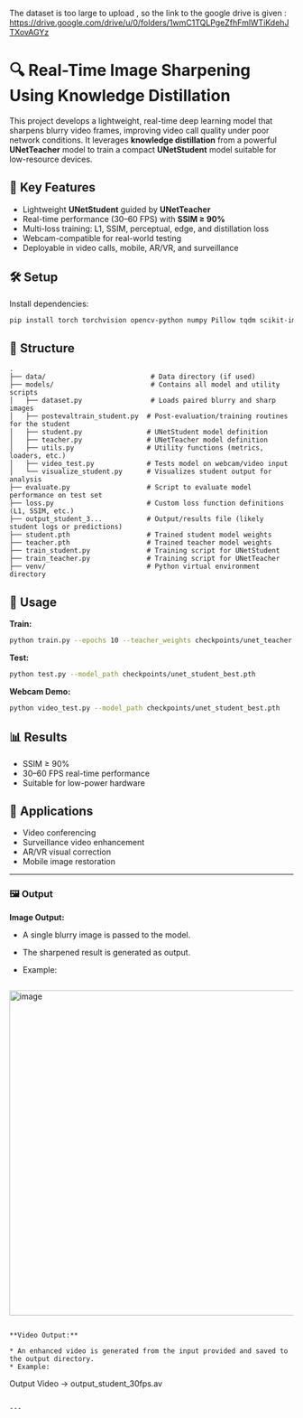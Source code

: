 The dataset is too large to upload , so the link to the google drive is given : https://drive.google.com/drive/u/0/folders/1wmC1TQLPgeZfhFmlWTiKdehJTXovAGYz
# 🔍 Real-Time Image Sharpening Using Knowledge Distillation

This project develops a lightweight, real-time deep learning model that sharpens blurry video frames, improving video call quality under poor network conditions. It leverages **knowledge distillation** from a powerful **UNetTeacher** model to train a compact **UNetStudent** model suitable for low-resource devices.

## 🚀 Key Features
- Lightweight **UNetStudent** guided by **UNetTeacher**
- Real-time performance (30–60 FPS) with **SSIM ≥ 90%**
- Multi-loss training: L1, SSIM, perceptual, edge, and distillation loss
- Webcam-compatible for real-world testing
- Deployable in video calls, mobile, AR/VR, and surveillance

## 🛠 Setup
Install dependencies:
```bash
pip install torch torchvision opencv-python numpy Pillow tqdm scikit-image matplotlib
```

## 📁 Structure
```
.
├── data/                          # Data directory (if used)
├── models/                        # Contains all model and utility scripts
│   ├── dataset.py                 # Loads paired blurry and sharp images
│   ├── postevaltrain_student.py  # Post-evaluation/training routines for the student
│   ├── student.py                # UNetStudent model definition
│   ├── teacher.py                # UNetTeacher model definition
│   ├── utils.py                  # Utility functions (metrics, loaders, etc.)
│   ├── video_test.py             # Tests model on webcam/video input
│   └── visualize_student.py      # Visualizes student output for analysis
├── evaluate.py                   # Script to evaluate model performance on test set
├── loss.py                       # Custom loss function definitions (L1, SSIM, etc.)
├── output_student_3...           # Output/results file (likely student logs or predictions)
├── student.pth                   # Trained student model weights
├── teacher.pth                   # Trained teacher model weights
├── train_student.py              # Training script for UNetStudent
├── train_teacher.py              # Training script for UNetTeacher
├── venv/                         # Python virtual environment directory

```

## 🧠 Usage
**Train:**
```bash
python train.py --epochs 10 --teacher_weights checkpoints/unet_teacher.pth
```
**Test:**
```bash
python test.py --model_path checkpoints/unet_student_best.pth
```
**Webcam Demo:**
```bash
python video_test.py --model_path checkpoints/unet_student_best.pth
```

## 📊 Results
- SSIM ≥ 90%
- 30–60 FPS real-time performance
- Suitable for low-power hardware

## 💼 Applications
- Video conferencing
- Surveillance video enhancement
- AR/VR visual correction
- Mobile image restoration

---


### 🖼️ Output

**Image Output:**

* A single blurry image is passed to the model.
* The sharpened result is generated as output.
* Example:

  ```
<img width="1496" height="576" alt="image" src="https://github.com/user-attachments/assets/a34dff96-118f-45e8-b592-4e4008061929" />

  ```

**Video Output:**

* An enhanced video is generated from the input provided and saved to the output directory.
* Example:

  ``` 
  Output Video    →  output_student_30fps.av  
  ```

---



